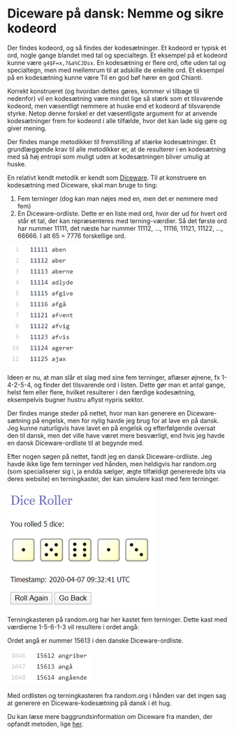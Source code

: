 <!--
	date: 2019-09-22
	excerpt: Diceware er en metode til at generere stærke kodesætninger ved hjælp af terninger og en ordliste. Metoden er nem at bruge og giver kodesætninger, der er nemmere at huske end traditionelle kodeord. Artiklen beskriver, hvordan man bruger Diceware-metoden med en dansk ordliste og et online terningkastværktøj.

-->

# Diceware på dansk: Nemme og sikre kodeord

Der findes kodeord, og så findes der kodesætninger. Et kodeord er typisk ét ord, nogle gange blandet med tal og specialtegn. Et eksempel på et kodeord kunne være `g4$F=x,7&a%CJDsx`. En kodesætning er flere ord, ofte uden tal og specialtegn, men med mellemrum til at adskille de enkelte ord. Et eksempel på en kodesætning kunne være Til en god bøf hører en god Chianti.

Korrekt konstrueret (og hvordan dettes gøres, kommer vi tilbage til nedenfor) vil en kodesætning være mindst lige så stærk som et tilsvarende kodeord, men væsentligt nemmere at huske end et kodeord af tilsvarende styrke. Netop denne forskel er det væsentligste argument for at anvende kodesætninger frem for kodeord i alle tilfælde, hvor det kan lade sig gøre og giver mening.

Der findes mange metodikker til fremstilling af stærke kodesætninger. Et grundlæggende krav til alle metodikker er, at de resulterer i en kodesætning med så høj entropi som muligt uden at kodesætningen bliver umulig at huske.

En relativt kendt metodik er kendt som [Diceware](http://world.std.com/~reinhold/diceware.html). Til at konstruere en kodesætning med Diceware, skal man bruge to ting:

  1. Fem terninger (dog kan man nøjes med en, men det er nemmere med fem)
  2. En Diceware-ordliste. Dette er en liste med ord, hvor der ud for hvert ord står et tal, der kan repræsenteres med terning-værdier. Så det første ord har nummer 11111, det næste har nummer 11112, ..., 11116, 11121, 11122, ..., 66666. I alt 65 = 7776 forskellige ord.

![Et udsnit af en Diceware-ordliste med danske ord.](img/diceware-udsnit.png)

Ideen er nu, at man slår et slag med sine fem terninger, aflæser øjnene, fx 1-4-2-5-4, og finder det tilsvarende ord i listen. Dette gør man et antal gange, helst fem eller flere, hvilket resulterer i den færdige kodesætning, eksempelvis bugner hustru aflyst nypris sektor.

Der findes mange steder på nettet, hvor man kan generere en Diceware-sætning på engelsk, men for nylig havde jeg brug for at lave en på dansk. Jeg kunne naturligvis have lavet en på engelsk og efterfølgende oversat den til dansk, men det ville have været mere besværligt, end hvis jeg havde en dansk Diceware-ordliste til at begynde med.

Efter nogen søgen på nettet, fandt jeg en dansk Diceware-ordliste. Jeg havde ikke lige fem terninger ved hånden, men heldigvis har random.org (som specialiserer sig i, ja endda sælger, ægte tilfældigt genererede bits via deres website) en terningkaster, der kan simulere kast med fem terninger.

![Terningkasteren på random.org har her kastet fem terninger.](img/diceware-random-org.png)

Terningkasteren på random.org har her kastet fem terninger. Dette kast med værdierne 1-5-6-1-3 vil resultere i ordet angå:

Ordet angå er nummer 15613 i den danske Diceware-ordliste.

![Random.org viser tre ord.](img/diceware-tre-ord.png)

Med ordlisten og terningkasteren fra random.org i hånden var det ingen sag at generere en Diceware-kodesætning på dansk i ét hug.

Du kan læse mere baggrundsinformation om Diceware fra manden, der opfandt metoden, lige [her](http://world.std.com/~reinhold/diceware.html).

